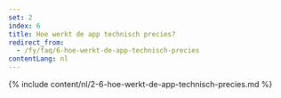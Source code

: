 ```yaml
---
set: 2
index: 6
title: Hoe werkt de app technisch precies?
redirect_from: 
  - /fy/faq/6-hoe-werkt-de-app-technisch-precies
contentLang: nl
---
```

{% include content/nl/2-6-hoe-werkt-de-app-technisch-precies.md %}
